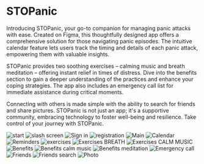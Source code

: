 # STOPanic
Introducing STOPanic, your go-to companion for managing panic attacks with ease. Created on Figma, this thoughtfully designed app offers a comprehensive solution for those navigating panic episodes. The intuitive calendar feature lets users track the timing and details of each panic attack, empowering them with valuable insights.

STOPanic provides two soothing exercises – calming music and breath meditation – offering instant relief in times of distress. Dive into the benefits section to gain a deeper understanding of the practices and enhance your coping strategies. The app also includes an emergency call list for immediate assistance during critical moments.

Connecting with others is made simple with the ability to search for friends and share pictures. STOPanic is not just an app; it's a supportive community, embracing technology to foster well-being and resilience. Take control of your journey with STOPanic.

![start](https://github.com/Augustesm/STOPanic/assets/25414343/43bd2b1c-e7af-4e7e-ace9-e1741c3d387c)
![slash screen](https://github.com/Augustesm/STOPanic/assets/25414343/3db0455e-6003-4c15-81b2-c8391f94ba4a)
![Sign in](https://github.com/Augustesm/STOPanic/assets/25414343/baf79f9d-1322-4a2e-80fa-fd448fb96e8a)
![registration](https://github.com/Augustesm/STOPanic/assets/25414343/3295031f-9608-446f-82de-c4fc496ffaf0)
![Main](https://github.com/Augustesm/STOPanic/assets/25414343/eba0f67c-ba10-4b97-bedb-1f4bd8006972)
![Calendar](https://github.com/Augustesm/STOPanic/assets/25414343/f5e9a9f7-7e9c-4e8a-82e8-829f0280ceb0)
![Reminders](https://github.com/Augustesm/STOPanic/assets/25414343/a10d8a9e-d825-413e-83c2-444535363627)
![exercises](https://github.com/Augustesm/STOPanic/assets/25414343/a1ae713b-c50f-4817-a810-e223ae4d0b24)
![Exercises BREATH](https://github.com/Augustesm/STOPanic/assets/25414343/96149919-171f-4310-8473-a7a136acf937)
![Exercises CALM MUSIC](https://github.com/Augustesm/STOPanic/assets/25414343/5aec8480-488e-48ea-91aa-3583c02b283c)
![Benefits](https://github.com/Augustesm/STOPanic/assets/25414343/476a1da1-1c07-43e7-89e7-933c41033d53)
![Benefits calm music](https://github.com/Augustesm/STOPanic/assets/25414343/1bfd299a-72ad-4024-a401-573b6b9bafbe)
![Benefits meditation](https://github.com/Augustesm/STOPanic/assets/25414343/dba13b78-793b-4bdb-a54e-b78de9a01a30)
![Emergency call](https://github.com/Augustesm/STOPanic/assets/25414343/a1dca6b9-40f9-4c77-bc1f-350ff89f0b5e)
![Friends](https://github.com/Augustesm/STOPanic/assets/25414343/c0c1cfc1-7497-48a9-b5ca-174a84b31c3f)
![Friends search](https://github.com/Augustesm/STOPanic/assets/25414343/52bd2955-ae9b-4bc6-8be6-8582e0fa56e3)
![Photo](https://github.com/Augustesm/STOPanic/assets/25414343/ec07e62d-8e31-45e2-bef1-2b32f68a908b)
